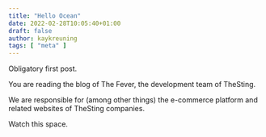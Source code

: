 ```yaml
---
title: "Hello Ocean"
date: 2022-02-28T10:05:40+01:00
draft: false
author: kaykreuning
tags: [ "meta" ]
---
```


Obligatory first post.

You are reading the blog of The Fever, the development team of TheSting.

We are responsible for (among other things) the e-commerce platform and related
websites of TheSting companies.

Watch this space.